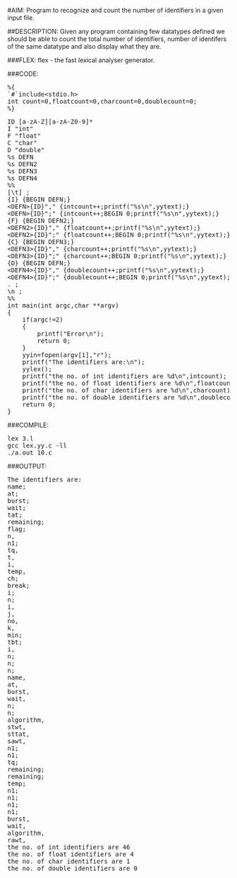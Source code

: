 #AIM:
Program to recognize and count the number of identifiers in a given
input file.

##DESCRIPTION:
Given any program containing few datatypes defined we should be able to count the total number of identifiers, number of identifers of the same datatype and also display what they are.

###FLEX:  flex - the fast lexical analyser generator.

###CODE:
<pre>%{
`#`include&lt;stdio.h>
int count=0,floatcount=0,charcount=0,doublecount=0;
%}</pre>
<pre>ID [a-zA-Z][a-zA-Z0-9]*
I "int"
F "float"
C "char"
D "double"
%s DEFN
%s DEFN2
%s DEFN3
%s DEFN4
%%
[\t] ;
{I} {BEGIN DEFN;}
&lt;DEFN>{ID}"," {intcount++;printf("%s\n",yytext);}
&lt;DEFN>{ID}";" {intcount++;BEGIN 0;printf("%s\n",yytext);}
{F} {BEGIN DEFN2;}
&lt;DEFN2>{ID}"," {floatcount++;printf("%s\n",yytext);}
&lt;DEFN2>{ID}";" {floatcount++;BEGIN 0;printf("%s\n",yytext);}
{C} {BEGIN DEFN3;}
&lt;DEFN3>{ID}"," {charcount++;printf("%s\n",yytext);}
&lt;DEFN3>{ID}";" {charcount++;BEGIN 0;printf("%s\n",yytext);}
{D} {BEGIN DEFN;}
&lt;DEFN4>{ID}"," {doublecount++;printf("%s\n",yytext);}
&lt;DEFN4>{ID}";" {doublecount++;BEGIN 0;printf("%s\n",yytext);}
. ;
\n ;
%%
int main(int argc,char **argv)
{
	if(argc!=2)
	{
		printf("Error\n");
		return 0;
	}
	yyin=fopen(argv[1],"r");
	printf("The identifiers are:\n");
	yylex();
	printf("the no. of int identifiers are %d\n",intcount);	
	printf("the no. of float identifiers are %d\n",floatcount);
	printf("the no. of char identifiers are %d\n",charcount);
	printf("the no. of double identifiers are %d\n",doublecount);
	return 0;
}	
</pre>		
###COMPILE:
<pre>lex 3.l
gcc lex.yy.c -ll
./a.out 10.c
</pre>
###OUTPUT:
<pre>The identifiers are:
name;
at;
burst;
wait;
tat;
remaining;
flag;
n,
n1;
tq,
t,
i,
temp,
ch;
break;
i;
n;
i,
j,
no,
k,
min;
tbt;
i,
n;
n;
n;
name,
at,
burst,
wait,
n;
n;
algorithm,
stwt,
sttat,
sawt,
n1;
n1;
tq;
remaining;
remaining;
temp;
n1;
n1;
n1;
n1;
burst,
wait,
algorithm,
rawt,
the no. of int identifiers are 46
the no. of float identifiers are 4
the no. of char identifiers are 1
the no. of double identifiers are 0
</pre>
